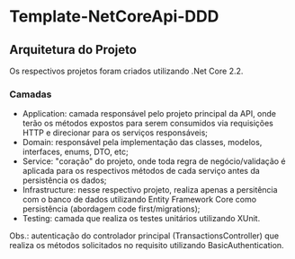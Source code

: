 # Template-NetCoreApi-DDD

## Arquitetura do Projeto

Os respectivos projetos foram criados utilizando .Net Core 2.2.

### Camadas
- Application: camada responsável pelo projeto principal da API, onde terão os métodos expostos para serem consumidos via requisições HTTP e direcionar para os serviços responsáveis;
- Domain: responsável pela implementação das classes, modelos, interfaces, enums, DTO, etc;
- Service: "coração" do projeto, onde toda regra de negócio/validação é aplicada para os respectivos métodos de cada serviço antes da persistência os dados;
- Infrastructure: nesse respectivo projeto, realiza apenas a persitência com o banco de dados utilizando Entity Framework Core como persistência (abordagem code first/migrations);
- Testing: camada que realiza os testes unitários utilizando XUnit.

Obs.: autenticação do controlador principal (TransactionsController) que realiza os métodos solicitados no requisito utilizando BasicAuthentication.
